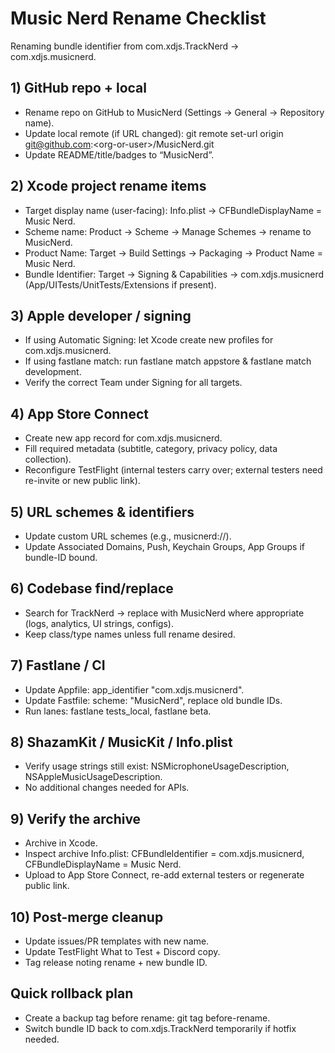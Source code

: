 # **Music Nerd Rename Checklist**

Renaming bundle identifier from com.xdjs.TrackNerd → com.xdjs.musicnerd.

## **1\) GitHub repo \+ local**

* Rename repo on GitHub to MusicNerd (Settings → General → Repository name).  
* Update local remote (if URL changed): git remote set-url origin git@github.com:\<org-or-user\>/MusicNerd.git  
* Update README/title/badges to “MusicNerd”.

## **2\) Xcode project rename items**

* Target display name (user-facing): Info.plist → CFBundleDisplayName \= Music Nerd.  
* Scheme name: Product → Scheme → Manage Schemes → rename to MusicNerd.  
* Product Name: Target → Build Settings → Packaging → Product Name \= Music Nerd.  
* Bundle Identifier: Target → Signing & Capabilities → com.xdjs.musicnerd (App/UITests/UnitTests/Extensions if present).

## **3\) Apple developer / signing**

* If using Automatic Signing: let Xcode create new profiles for com.xdjs.musicnerd.  
* If using fastlane match: run fastlane match appstore & fastlane match development.  
* Verify the correct Team under Signing for all targets.

## **4\) App Store Connect**

* Create new app record for com.xdjs.musicnerd.  
* Fill required metadata (subtitle, category, privacy policy, data collection).  
* Reconfigure TestFlight (internal testers carry over; external testers need re-invite or new public link).

## **5\) URL schemes & identifiers**

* Update custom URL schemes (e.g., musicnerd://).  
* Update Associated Domains, Push, Keychain Groups, App Groups if bundle-ID bound.

## **6\) Codebase find/replace**

* Search for TrackNerd → replace with MusicNerd where appropriate (logs, analytics, UI strings, configs).  
* Keep class/type names unless full rename desired.

## **7\) Fastlane / CI**

* Update Appfile: app\_identifier "com.xdjs.musicnerd".  
* Update Fastfile: scheme: "MusicNerd", replace old bundle IDs.  
* Run lanes: fastlane tests\_local, fastlane beta.

## **8\) ShazamKit / MusicKit / Info.plist**

* Verify usage strings still exist: NSMicrophoneUsageDescription, NSAppleMusicUsageDescription.  
* No additional changes needed for APIs.

## **9\) Verify the archive**

* Archive in Xcode.  
* Inspect archive Info.plist: CFBundleIdentifier \= com.xdjs.musicnerd, CFBundleDisplayName \= Music Nerd.  
* Upload to App Store Connect, re-add external testers or regenerate public link.

## **10\) Post-merge cleanup**

* Update issues/PR templates with new name.  
* Update TestFlight What to Test \+ Discord copy.  
* Tag release noting rename \+ new bundle ID.

## **Quick rollback plan**

* Create a backup tag before rename: git tag before-rename.  
* Switch bundle ID back to com.xdjs.TrackNerd temporarily if hotfix needed.
